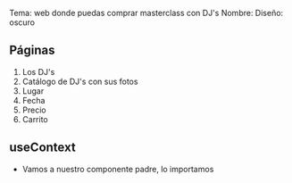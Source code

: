 Tema: web donde puedas comprar masterclass con DJ's
Nombre: 
Diseño: oscuro 

## Páginas
1. Los DJ's
2. Catálogo de DJ's con sus fotos
3. Lugar
4. Fecha
5. Precio
6. Carrito


## useContext

- Vamos a nuestro componente padre, lo importamos


